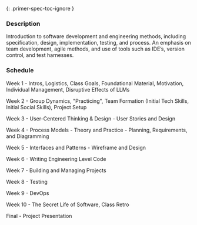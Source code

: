 {: .primer-spec-toc-ignore }

### Description

Introduction to software development and engineering methods, including specification, design, implementation, testing, and process. An emphasis on team development, agile methods, and use of tools such as IDE’s, version control, and test harnesses. 

### Schedule

Week 1 -  Intros, Logistics, Class Goals, Foundational Material, Motivation, Individual Management, Disruptive Effects of LLMs

Week 2 - Group Dynamics, "Practicing",  Team Formation (Initial Tech Skills, Initial Social Skills), Project Setup

Week 3 - User-Centered Thinking & Design - User Stories and Design

Week 4 - Process Models - Theory and Practice - Planning, Requirements, and Diagramming

Week 5 - Interfaces and Patterns - Wireframe and Design

Week 6 - Writing Engineering Level Code 

Week 7 - Building and Managing Projects

Week 8 - Testing 

Week 9 - DevOps

Week 10 - The Secret Life of Software, Class Retro

Final - Project Presentation